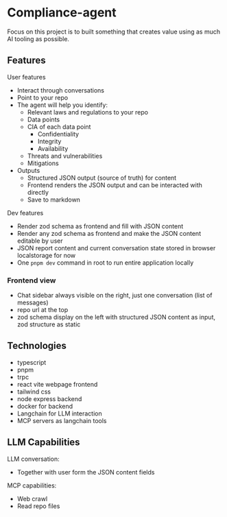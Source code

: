 # Compliance-agent

Focus on this project is to built something that creates value using as much AI tooling as possible.

## Features

User features

- Interact through conversations
- Point to your repo
- The agent will help you identify:
  - Relevant laws and regulations to your repo
  - Data points
  - CIA of each data point
    - Confidentiality
    - Integrity
    - Availability
  - Threats and vulnerabilities
  - Mitigations
- Outputs
  - Structured JSON output (source of truth) for content
  - Frontend renders the JSON output and can be interacted with directly
  - Save to markdown

Dev features

- Render zod schema as frontend and fill with JSON content
- Render any zod schema as frontend and make the JSON content editable by user
- JSON report content and current conversation state stored in browser localstorage for now
- One `pnpm dev` command in root to run entire application locally

### Frontend view

- Chat sidebar always visible on the right, just one conversation (list of messages)
- repo url at the top
- zod schema display on the left with structured JSON content as input, zod structure as static

## Technologies

- typescript
- pnpm
- trpc
- react vite webpage frontend
- tailwind css
- node express backend
- docker for backend
- Langchain for LLM interaction
- MCP servers as langchain tools

## LLM Capabilities

LLM conversation:

- Together with user form the JSON content fields

MCP capabilities:

- Web crawl
- Read repo files
